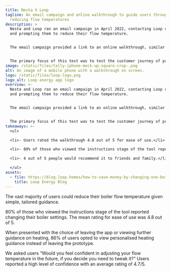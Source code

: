 ```yaml
---
title: Nesta X Loop
tagline: An email campaign and online walkthrough to guide users through
  reducing flow temperatures
description: >
  Nesta and Loop ran an email campaign in April 2022, contacting Loop customers
  and prompting them to reduce their flow temperature.


  The email campaign provided a link to an online walkthrough, similar to the white label version available here, information around why flow temperatures are important and linked to a more in depth blog. You can view the loop blog here.


  The primary focus of this test was to test the customer journey of providing instruction on how to lower flow temperature through an online walkthrough.
image: /static/files/tally-iphone-mock-up-square-crop-.png
alt: An image of a mobile phone with a walkthrough on screen.
logo: /static/files/loop-logo.png
logo_alt: Loop energy app logo
overview: >-
  Nesta and Loop ran an email campaign in April 2022, contacting Loop customers
  and prompting them to reduce their flow temperature.


  The email campaign provided a link to an online walkthrough, similar to the white label version available here, information around why flow temperatures are important and linked to a more in depth blog. You can view the loop blog here.


  The primary focus of this test was to test the customer journey of providing instruction on how to lower flow temperature through an online walkthrough.
takeaways: >-
  <ul>

  <li>- Users rated the walkthrough 4.8 out of 5 for ease of use.</li>

  <li>- 80% of those who viewed the instructions stage of the tool reported changing their boiler settings.</li>

  <li>- 4 out of 5 people would recommend it to friends and family.</li>

  </ul>
assets:
  - file: https://blog.loop.homes/how-to-save-money-by-changing-one-boiler-setting
    title: Loop Energy Blog
---
```

The vast majority of users could reduce their boiler flow temperature given simple, tailored guidance.

80% of those who viewed the instructions stage of the tool reported changing their boiler settings. The mean rating for ease of use was 4.8 out of 5.

When presented with the choice of leaving the app or viewing further guidance on heating, 86% of users opted to view personalised heating guidance instead of leaving the prototype.

We asked users “Would you feel confident in adjusting your flow temperature in the future, if you decide you need to tweak it?” Users reported a high level of confidence with an average rating of 4.7/5.